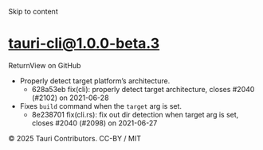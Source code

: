 Skip to content
# tauri-cli@1.0.0-beta.3
ReturnView on GitHub
  * Properly detect target platform’s architecture. 
    * 628a53eb fix(cli): properly detect target architecture, closes #2040 (#2102) on 2021-06-28
  * Fixes `build` command when the `target` arg is set. 
    * 8e238701 fix(cli.rs): fix out dir detection when target arg is set, closes #2040 (#2098) on 2021-06-27


© 2025 Tauri Contributors. CC-BY / MIT
